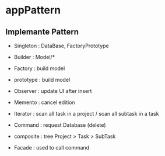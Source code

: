 # appPattern

## Implemante Pattern

- Singleton : DataBase, FactoryPrototype

- Builder : Model/*

- Factory : build model

- prototype : build model

- Observer : update UI after insert 

- Memento : cancel edition

- Iterator : scan all task in a project / scan all subtask in a task

- Command : request Database (delete)

- composite : tree Project > Task > SubTask

- Facade : used to call command
